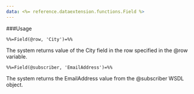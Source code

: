 ```yaml
---
data: <%= reference.dataextension.functions.Field %>
---
```

###Usage
```
%%=Field(@row, 'City')=%%
```
The system returns value of the City field in the row specified in the @row variable.
```
%%=Field(@subscriber, 'EmailAddress')=%%
```
The system returns the EmailAddress value from the @subscriber WSDL object.